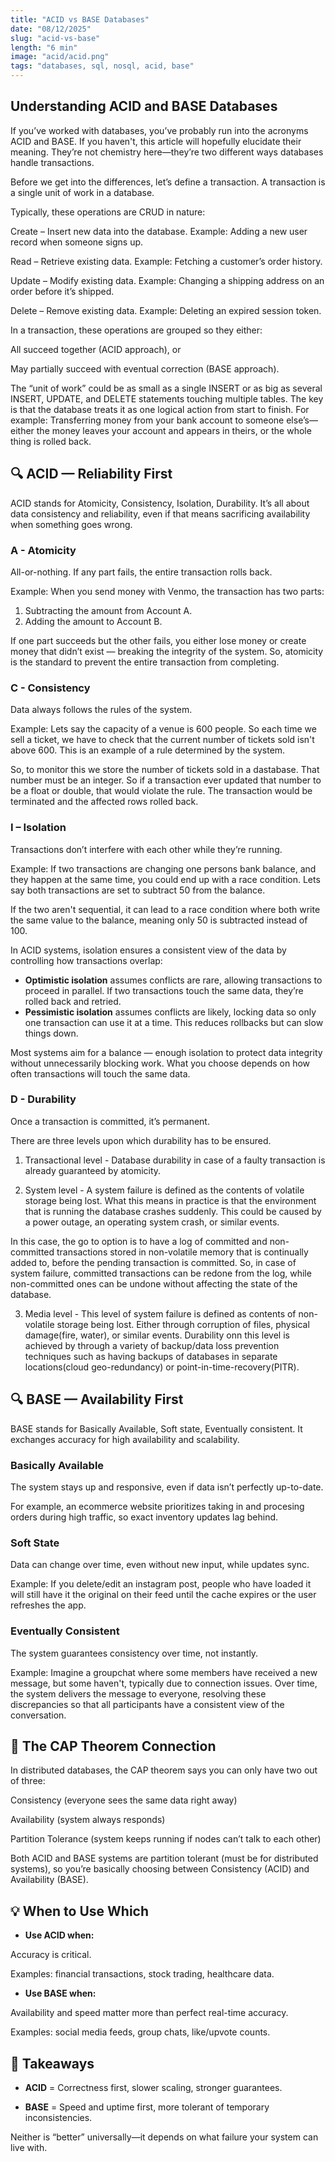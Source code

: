 ```yaml
---
title: "ACID vs BASE Databases"
date: "08/12/2025"
slug: "acid-vs-base"
length: "6 min"
image: "acid/acid.png"
tags: "databases, sql, nosql, acid, base"
---
```


## Understanding ACID and BASE Databases
If you’ve worked with databases, you’ve probably run into the acronyms ACID and BASE.
If you haven't, this article will hopefully elucidate their meaning.
They’re not chemistry here—they’re two different ways databases handle transactions.

Before we get into the differences, let’s define a transaction.
A transaction is a single unit of work in a database.

Typically, these operations are CRUD in nature:

Create – Insert new data into the database.
Example: Adding a new user record when someone signs up.

Read – Retrieve existing data.
Example: Fetching a customer’s order history.

Update – Modify existing data.
Example: Changing a shipping address on an order before it’s shipped.

Delete – Remove existing data.
Example: Deleting an expired session token.

In a transaction, these operations are grouped so they either:

All succeed together (ACID approach), or

May partially succeed with eventual correction (BASE approach).

The “unit of work” could be as small as a single INSERT or as big as several INSERT, UPDATE, and DELETE statements touching multiple tables. The key is that the database treats it as one logical action from start to finish.
For example:
Transferring money from your bank account to someone else’s—either the money leaves your account and appears in theirs, or the whole thing is rolled back.

## 🔍 ACID — Reliability First
ACID stands for Atomicity, Consistency, Isolation, Durability.
It’s all about data consistency and reliability, even if that means sacrificing availability when something goes wrong.

### A - Atomicity

All-or-nothing. If any part fails, the entire transaction rolls back.

Example: When you send money with Venmo, the transaction has two parts:

1. Subtracting the amount from Account A.
2. Adding the amount to Account B.

If one part succeeds but the other fails, you either lose money or create money that didn’t exist — breaking the integrity of the system. So, atomicity is the standard to prevent the entire transaction from completing. 

### C - Consistency

Data always follows the rules of the system.

Example: Lets say the capacity of a venue is 600 people. So each time we sell a ticket, we have to check that the current number of tickets sold isn't above 600. This is an example of a rule determined by the system.

So, to monitor this we store the number of tickets sold in a dastabase. That number must be an integer. So if a transaction ever updated that number to be a float or double, that would violate the rule. The transaction would be terminated and the affected rows rolled back.

### I – Isolation

Transactions don’t interfere with each other while they’re running.

Example: If two transactions are changing one persons bank balance, and they happen at the same time, you could end  up with a race condition. Lets say both transactions are set to subtract 50 from the balance.

If the two aren't sequential, it can lead to a race condition where both write the same value to the balance, meaning only 50 is subtracted instead of 100. 

In ACID systems, isolation ensures a consistent view of the data by controlling how transactions overlap:

* **Optimistic isolation** assumes conflicts are rare, allowing transactions to proceed in parallel. If two transactions touch the same data, they’re rolled back and retried.
* **Pessimistic isolation** assumes conflicts are likely, locking data so only one transaction can use it at a time. This reduces rollbacks but can slow things down.

Most systems aim for a balance — enough isolation to protect data integrity without unnecessarily blocking work. What you choose depends on how often transactions will touch the same data. 

### D - Durability

Once a transaction is committed, it’s permanent.

There are three levels upon which durability has to be ensured.

1. Transactional level - Database durability in case of a faulty transaction is already guaranteed by atomicity. 

2. System level - A system failure is defined as the contents of volatile storage being lost. What this means in practice is that the environment that is running the database crashes suddenly. This could be caused by a power outage, an operating system crash, or similar events.

In this case, the go to option is to have a log of committed and non-committed transactions stored in non-volatile memory that is continually added to, before the pending transaction is committed. So, in case of system failure, committed transactions can be redone from the log, while non-committed ones can be undone without affecting the state of the database. 

3. Media level - This level of system failure is defined as contents of non-volatile storage being lost. Either through corruption of files, physical damage(fire, water), or similar events. Durability onn this level is achieved by through a variety of backup/data loss prevention techniques such as having backups of databases in separate locations(cloud geo-redundancy) or point-in-time-recovery(PITR). 

## 🔍 BASE — Availability First
BASE stands for Basically Available, Soft state, Eventually consistent.
It exchanges accuracy for high availability and scalability.

### Basically Available
 
The system stays up and responsive, even if data isn’t perfectly up-to-date. 

For example, an ecommerce website prioritizes taking in and procesing orders during high traffic, so exact inventory updates lag behind.

### Soft State

Data can change over time, even without new input, while updates sync.

Example: If you delete/edit an instagram post, people who have loaded it will still have it the original on their feed until the cache expires or the user refreshes the app. 

### Eventually Consistent

The system guarantees consistency over time, not instantly.

Example: Imagine a groupchat where some members have received a new message, but some haven't, typically due to connection issues. Over time, the system delivers the message to everyone, resolving these discrepancies so that all participants have a consistent view of the conversation.

## 🧠 The CAP Theorem Connection
In distributed databases, the CAP theorem says you can only have two out of three:

Consistency (everyone sees the same data right away)

Availability (system always responds)

Partition Tolerance (system keeps running if nodes can’t talk to each other)

Both ACID and BASE systems are partition tolerant (must be for distributed systems),
so you’re basically choosing between Consistency (ACID) and Availability (BASE). 

## 💡 When to Use Which
- **Use ACID when:**

Accuracy is critical.

Examples: financial transactions, stock trading, healthcare data.

- **Use BASE when:**

Availability and speed matter more than perfect real-time accuracy.

Examples: social media feeds, group chats, like/upvote counts.

## 📌 Takeaways

- **ACID** = Correctness first, slower scaling, stronger guarantees.

- **BASE** = Speed and uptime first, more tolerant of temporary inconsistencies.

Neither is “better” universally—it depends on what failure your system can live with.